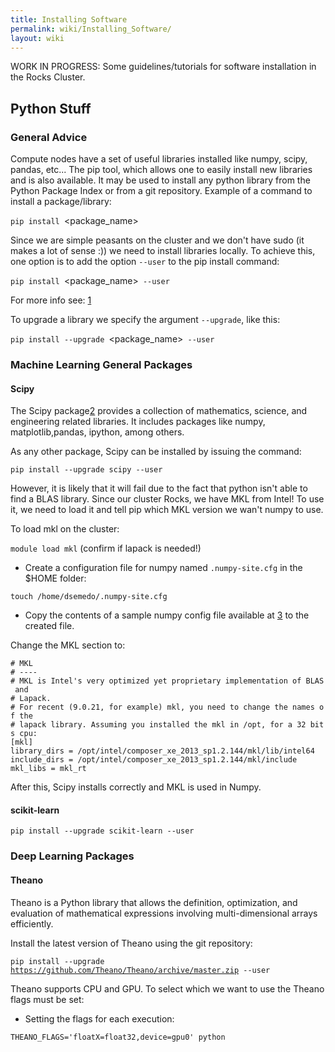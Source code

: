 ```yaml
---
title: Installing Software
permalink: wiki/Installing_Software/
layout: wiki
---
```


WORK IN PROGRESS: Some guidelines/tutorials for software installation in
the Rocks Cluster.

Python Stuff
------------

### General Advice

Compute nodes have a set of useful libraries installed like numpy,
scipy, pandas, etc... The pip tool, which allows one to easily install
new libraries and is also available. It may be used to install any
python library from the Python Package Index or from a git repository.
Example of a command to install a package/library:

`pip install `<package_name>

Since we are simple peasants on the cluster and we don't have sudo (it
makes a lot of sense :)) we need to install libraries locally. To
achieve this, one option is to add the option `--user` to the pip
install command:

`pip install `<package_name>` --user`

For more info see:
[1](http://pip-python3.readthedocs.org/en/latest/user_guide.html#user-installs)

To upgrade a library we specify the argument `--upgrade`, like this:

`pip install --upgrade `<package_name>` --user`

### Machine Learning General Packages

#### Scipy

The Scipy package[2](https://www.scipy.org/) provides a collection of
mathematics, science, and engineering related libraries. It includes
packages like numpy, matplotlib,pandas, ipython, among others.

As any other package, Scipy can be installed by issuing the command:

`pip install --upgrade scipy --user`

However, it is likely that it will fail due to the fact that python
isn't able to find a BLAS library. Since our cluster Rocks, we have MKL
from Intel! To use it, we need to load it and tell pip which MKL version
we wan't numpy to use.

To load mkl on the cluster:

`module load mkl` (confirm if lapack is needed!)

-   Create a configuration file for numpy named `.numpy-site.cfg` in the
    $HOME folder:

  
  
`touch /home/dsemedo/.numpy-site.cfg`

-   Copy the contents of a sample numpy config file available at
    [3](https://github.com/numpy/numpy/blob/master/site.cfg.example) to
    the created file.

Change the MKL section to:

`# MKL`  
`# ----`  
`# MKL is Intel's very optimized yet proprietary implementation of BLAS and`  
`# Lapack.`  
`# For recent (9.0.21, for example) mkl, you need to change the names of the`  
`# lapack library. Assuming you installed the mkl in /opt, for a 32 bits cpu:`  
`[mkl]`  
`library_dirs = /opt/intel/composer_xe_2013_sp1.2.144/mkl/lib/intel64 `  
`include_dirs = /opt/intel/composer_xe_2013_sp1.2.144/mkl/include`  
`mkl_libs = mkl_rt`

After this, Scipy installs correctly and MKL is used in Numpy.

#### scikit-learn

`pip install --upgrade scikit-learn --user`

### Deep Learning Packages

#### Theano

Theano is a Python library that allows the definition, optimization, and
evaluation of mathematical expressions involving multi-dimensional
arrays efficiently.

Install the latest version of Theano using the git repository:

`pip install --upgrade `[`https://github.com/Theano/Theano/archive/master.zip`](https://github.com/Theano/Theano/archive/master.zip)` --user`

Theano supports CPU and GPU. To select which we want to use the Theano
flags must be set:

-   Setting the flags for each execution:

  
  
<code>THEANO\_FLAGS='floatX=float32,device=gpu0' python

<script>

.py</code>

-   Alternatively we can create a config file:

  
  
`echo -e "[global]\nfloatX=float32\ndevice = gpu0\n" > ~/.theanorc`

With this config, Theano will attempt to use the GPU for computations.
If it fails to find a GPU, it will fallback to the CPU.

Additionally, we want Theano to also use MKL:

-   Modify Theano config file by adding:

`[blas]`  
`ldflags = -L/opt/intel/composer_xe_2013_sp1.2.144/mkl/lib/intel64 -L/opt/intel/composer_xe_2013_sp1.2.144/compiler/lib/intel64 -lmkl_gf_lp64 -lmkl_intel_lp64 -lmkl_intel_thread -lmkl_gnu_thread -lmkl_core -lmkl_vml_avx -lmkl_def -ldl -lpthread -lm -lmkl_rt -liomp5`

For more info about Theano flags
see[4](http://deeplearning.net/software/theano/library/config.html).

#### Lasagne

Lasagne is a lightweight library to build and train neural networks in
Theano. It depends on Theano, therefore it must be installed first. To
install Lasagne:

`pip install --upgrade `[`https://github.com/Lasagne/Lasagne/archive/master.zip`](https://github.com/Lasagne/Lasagne/archive/master.zip)` --user`

Lasagne documentation:
[5](http://lasagne.readthedocs.org/en/latest/index.html)

#### Keras

"Keras is a minimalist, highly modular neural networks library, written
in Python and capable of running on top of either TensorFlow or Theano.
It was developed with a focus on enabling fast experimentation. Being
able to go from idea to result with the least possible delay is key to
doing good research."

Dependencies:

-   cv2 -\> `pip install cv2 --user`

`pip install git+git://github.com/Theano/Theano.git --user`

Keras Documentation: [6](http://keras.io/)

### Computer Vision Packages

#### scikit-image

`pip install --upgrade scikit-image --user`

OpenCV
------

Steps for installing OpenCV 3.1.0 with extra modules (OpenCV contrib).
OpenCV will be compiled with support for OpenCL, CUDA and MKL.

Downloading OpenCV: [7](http://opencv.org/downloads.html)

Extra modules must be downloaded from git.

`$ git clone `[`https://github.com/Itseez/opencv_contrib`](https://github.com/Itseez/opencv_contrib)

From now on, let <opencv_contrib_dir> be the the downloaded
opencv\_contrib folder.

Load necessary modules:

`$ module load cmake gnutools mkl python eigen hdf5`

Compiling OpenCV:

`$ cd `<opencv_source>  
`$ mkdir build && cd "$_"`  
`$ cmake -D CMAKE_BUILD_TYPE=RELEASE -D CMAKE_INSTALL_PREFIX=`<install_folder>` -D INSTALL_C_EXAMPLES=OFF -D INSTALL_PYTHON_EXAMPLES=ON -D OPENCV_EXTRA_MODULES_PATH=`<opencv_contrib_dir>`/modules -D BUILD_EXAMPLES=ON -D ENABLE_FAST_MATH=1 -D CUDA_FAST_MATH=1 -D WITH_OPENCL=ON -D BUILD_opencv_python2=ON -D PYTHON_INCLUDE_DIR=/opt/python/include/python2.7 -D PYTHON_LIBRARY=/opt/python/lib/libpython2.7.so  ..`  
`$ make -j12`  
`$ make install`  
`$ `  
`$ ln -s $HOME/opencv_build/lib/python2.7/site-packages/cv2.so $HOME/.local/lib/cv2.so`

The final step is to add the path of cv2.so library to the PYTHONPATH
variable, such that python finds it:

`# Add this line to ~/.bashrc`  
`export PYTHONPATH=$HOME/opencv_build/lib/python2.7/site-packages:$PYTHONPATH`

To check if it installed correctly:

`$ python`  
`>>> import cv2`

If the import succeeds then Python-OpenCV is installed.

#### Adding support for FFmpeg

Assuming that FFmpeg was compiled previously and the build directory is
<ffmpeg_build>, the following environment variables must be set:

`export LD_LIBRARY_PATH=`<ffmpeg_build>`/lib/:$LD_LIBRARY_PATH`  
`export PKG_CONFIG_PATH=$PKG_CONFIG_PATH:`<ffmpeg_build>`/lib/pkgconfig`  
`export PKG_CONFIG_LIBDIR=$PKG_CONFIG_LIBDIR:`<ffmpeg_build>`/lib/`

Now, cmake should be able to find FFmpeg.

NOTE: FFmpeg must be compiled with the following options:
`./configure --enable-nonfree --enable-pic --enable-shared`

### Common Problems

#### IPPICV hash mismatch

While creating the makefile for compilation, the lib ippicv will be
automatically downloaded. However, the md5sum of the downloaded file
will not match the hardcoded hash on the cmake.

Instead of changing cmake we can manually download the file. Download
URL:
[8](https://raw.githubusercontent.com/Itseez/opencv_3rdparty/81a676001ca8075ada498583e4166079e5744668/ippicv/ippicv_linux_20151201.tgz)
Steps:

`$ mkdir `<opencv_source>`/3rdparty/ippicv/downloads/linux-808b791a6eac9ed78d32a7666804320e && cd "$_"`  
`$ wget `[`https://raw.githubusercontent.com/Itseez/opencv_3rdparty/81a676001ca8075ada498583e4166079e5744668/ippicv/ippicv_linux_20151201.tgz`](https://raw.githubusercontent.com/Itseez/opencv_3rdparty/81a676001ca8075ada498583e4166079e5744668/ippicv/ippicv_linux_20151201.tgz)  
`$ cd ../../ && mkdir unpack && cd "$_"`  
`$ cp ../downloads/linux-808b791a6eac9ed78d32a7666804320e/ippicv_linux_20151201.tgz .`  
`$ tar zxvf ippicv_linux_20151201.tgz`

Alternatively, one can pass the option `-D WITH_IPP=OFF` to the cmake
call to compile without the IPPICV lib.
